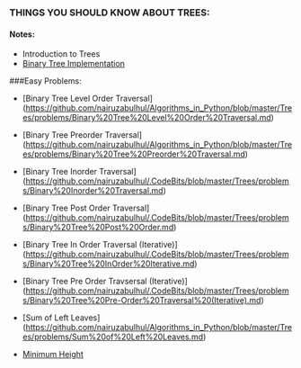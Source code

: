 ### THINGS YOU SHOULD KNOW ABOUT TREES:

#### Notes:

- Introduction to Trees
- [Binary Tree Implementation ](https://github.com/nairuzabulhul/.CodeBits/blob/master/Trees/problems/Binary%20Tree%20Implementation.md)



  
  
###Easy Problems:
  
- [Binary Tree Level Order Traversal] (https://github.com/nairuzabulhul/Algorithms_in_Python/blob/master/Trees/problems/Binary%20Tree%20Level%20Order%20Traversal.md) 
   
- [Binary Tree Preorder Traversal] (https://github.com/nairuzabulhul/Algorithms_in_Python/blob/master/Trees/problems/Binary%20Tree%20Preorder%20Traversal.md)
   
- [Binary Tree Inorder Traversal] (https://github.com/nairuzabulhul/.CodeBits/blob/master/Trees/problems/Binary%20Inorder%20Traversal.md)

- [Binary Tree Post Order Traversal] (https://github.com/nairuzabulhul/.CodeBits/blob/master/Trees/problems/Binary%20Tree%20Post%20Order.md)

- [Binary Tree In Order Traversal (Iterative)] (https://github.com/nairuzabulhul/.CodeBits/blob/master/Trees/problems/Binary%20Tree%20InOrder%20Iterative.md)

- [Binary Tree Pre Order Travsersal (Iterative)] (https://github.com/nairuzabulhul/.CodeBits/blob/master/Trees/problems/Binary%20Tree%20Pre-Order%20Traversal%20(Iterative).md)
   
- [Sum of Left Leaves] (https://github.com/nairuzabulhul/Algorithms_in_Python/blob/master/Trees/problems/Sum%20of%20Left%20Leaves.md)

- [Minimum Height](https://github.com/nairuzabulhul/.CodeBits/blob/master/Trees/problems/Minimum%20Height%20Tree.md)

  
  
